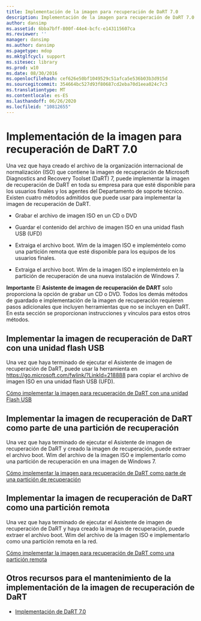 ```yaml
---
title: Implementación de la imagen para recuperación de DaRT 7.0
description: Implementación de la imagen para recuperación de DaRT 7.0
author: dansimp
ms.assetid: 6bba7bff-800f-44e4-bcfc-e143115607ca
ms.reviewer: ''
manager: dansimp
ms.author: dansimp
ms.pagetype: mdop
ms.mktglfcycl: support
ms.sitesec: library
ms.prod: w10
ms.date: 08/30/2016
ms.openlocfilehash: cef626e50bf1049529c51afca5e536b03b3d915d
ms.sourcegitcommit: 354664bc527d93f80687cd2eba70d1eea024c7c3
ms.translationtype: MT
ms.contentlocale: es-ES
ms.lasthandoff: 06/26/2020
ms.locfileid: "10812655"
---
```

# Implementación de la imagen para recuperación de DaRT 7.0


Una vez que haya creado el archivo de la organización internacional de normalización (ISO) que contiene la imagen de recuperación de Microsoft Diagnostics and Recovery Toolset (DaRT) 7, puede implementar la imagen de recuperación de DaRT en toda su empresa para que esté disponible para los usuarios finales y los agentes del Departamento de soporte técnico. Existen cuatro métodos admitidos que puede usar para implementar la imagen de recuperación de DaRT.

-   Grabar el archivo de imagen ISO en un CD o DVD

-   Guardar el contenido del archivo de imagen ISO en una unidad flash USB (UFD)

-   Extraiga el archivo boot. Wim de la imagen ISO e impleméntelo como una partición remota que esté disponible para los equipos de los usuarios finales.

-   Extraiga el archivo boot. Wim de la imagen ISO e impleméntelo en la partición de recuperación de una nueva instalación de Windows 7.

**Importante**  El **Asistente de imagen de recuperación de DART** solo proporciona la opción de grabar un CD o DVD. Todos los demás métodos de guardado e implementación de la imagen de recuperación requieren pasos adicionales que incluyen herramientas que no se incluyen en DaRT. En esta sección se proporcionan instrucciones y vínculos para estos otros métodos.

 

## Implementar la imagen de recuperación de DaRT con una unidad flash USB


Una vez que haya terminado de ejecutar el Asistente de imagen de recuperación de DaRT, puede usar la herramienta en <https://go.microsoft.com/fwlink/?LinkId=218888> para copiar el archivo de imagen ISO en una unidad flash USB (UFD).

[Cómo implementar la imagen para recuperación de DaRT con una unidad Flash USB](how-to-deploy-the-dart-recovery-image-using-a-usb-flash-drive-dart-7.md)

## Implementar la imagen de recuperación de DaRT como parte de una partición de recuperación


Una vez que haya terminado de ejecutar el Asistente de imagen de recuperación de DaRT y creado la imagen de recuperación, puede extraer el archivo boot. Wim del archivo de la imagen ISO e implementarlo como una partición de recuperación en una imagen de Windows 7.

[Cómo implementar la imagen para recuperación de DaRT como parte de una partición de recuperación](how-to-deploy-the-dart-recovery-image-as-part-of-a-recovery-partition-dart-7.md)

## Implementar la imagen de recuperación de DaRT como una partición remota


Una vez que haya terminado de ejecutar el Asistente de imagen de recuperación de DaRT y haya creado la imagen de recuperación, puede extraer el archivo boot. Wim del archivo de la imagen ISO e implementarlo como una partición remota en la red.

[Cómo implementar la imagen para recuperación de DaRT como una partición remota](how-to-deploy-the-dart-recovery-image-as-a-remote-partition-dart-7.md)

## Otros recursos para el mantenimiento de la implementación de la imagen de recuperación de DaRT


-   [Implementación de DaRT 7.0](deploying-dart-70-new-ia.md)

 

 





